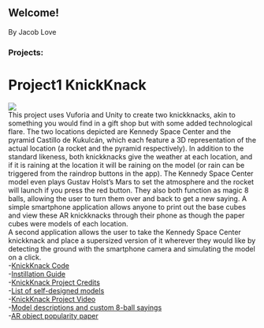 ## Welcome!
By Jacob Love

### Projects:


# Project1 KnickKnack
![](img/Screenshot_20210920-135740_KnickKnack.jpg)\
This project uses Vuforia and Unity to create two knickknacks, akin to something you would find in a gift 
shop but with some added technological flare. The two locations depicted are Kennedy Space Center and the pyramid Castillo de Kukulcán, which each feature a 3D representation of the actual location (a rocket and the pyramid respectively). In addition to the standard likeness, both knickknacks give the weather at each location, and if it is raining at the location it will be raining on the model (or rain can be triggered from the raindrop buttons in the app). The Kennedy Space Center model even plays Gustav Holst’s Mars to set the atmosphere and the rocket will launch if you press the red button. They also both function as magic 8 balls, allowing the user to turn them over and back to get a new saying. A simple smartphone application allows anyone to print out the base cubes and view these AR knickknacks through their phone as though the paper cubes were models of each location.\
A second application allows the user to take the Kennedy Space Center knickknack and place a supersized version of it wherever they would like by detecting the ground with the smartphone camera and simulating the model on a click.\
-[KnickKnack Code](https://github.com/JacobLove1/TrinketProject)\
-[Instillation Guide](https://github.com/JacobLove1/Site/blob/534d40d4d764ac0622a1dc6864ba73545bf9137e/Instillation%20Instructions.docx)\
-[KnickKnack Project Credits](https://github.com/JacobLove1/Site/blob/main/VRCREDITS.txt)\
-[List of self-designed models](https://github.com/JacobLove1/Site/blob/51c68821b93d8a0f5fc4ad27239d63b827c7491a/Self%20Designed%20Models.pdf)\
-[KnickKnack Project Video](https://youtu.be/L9n7vWq3tWQ)\
-[Model descriptions and custom 8-ball sayings](https://github.com/JacobLove1/Site/blob/20532df4fbc2def1a0937a222ce9c0f5bf21322a/Model%20depiction%20and%208ball%20description.docx)\
-[AR object popularity paper](https://github.com/JacobLove1/Site/blob/534d40d4d764ac0622a1dc6864ba73545bf9137e/The%20future%20of%20AR.docx)
